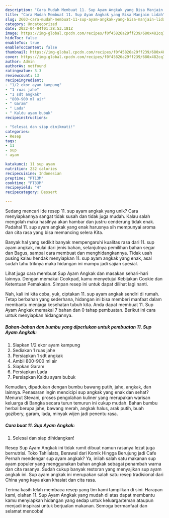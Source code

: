 ```yaml
---
description: "Cara Mudah Membuat 11. Sup Ayam Angkak yang Bisa Manjain Lidah"
title: "Cara Mudah Membuat 11. Sup Ayam Angkak yang Bisa Manjain Lidah"
slug: 2603-cara-mudah-membuat-11-sup-ayam-angkak-yang-bisa-manjain-lidah
category: Uncategorized
date: 2022-04-04T01:28:53.181Z
image: https://img-global.cpcdn.com/recipes/f0f45826a29ff239/680x482cq70/11-sup-ayam-angkak-foto-resep-utama.jpg
hideToc: false
enableToc: true
enableTocContent: false
thumbnail: https://img-global.cpcdn.com/recipes/f0f45826a29ff239/680x482cq70/11-sup-ayam-angkak-foto-resep-utama.jpg
cover: https://img-global.cpcdn.com/recipes/f0f45826a29ff239/680x482cq70/11-sup-ayam-angkak-foto-resep-utama.jpg
author: Admin
authorAv: notfound
ratingvalue: 3.3
reviewcount: 13
recipeingredient:
- "1/2 ekor ayam kampung"
- "1 ruas jahe"
- "1 sdt angkak"
- "800-900 ml air"
- " Garam"
- " Lada"
- " Kaldu ayam bubuk"
recipeinstructions:

- "Selesai dan siap dinikmati!"
categories:
- Resep
tags:
- 11
- sup
- ayam

katakunci: 11 sup ayam 
nutrition: 232 calories
recipecuisine: Indonesian
preptime: "PT13M"
cooktime: "PT33M"
recipeyield: "4"
recipecategory: Dessert

---
```





Sedang mencari ide resep 11. sup ayam angkak yang unik? Cara menyiapkannya sangat tidak susah dan tidak juga mudah. Kalau salah mengolah maka hasilnya akan hambar dan justru cenderung tidak enak. Padahal 11. sup ayam angkak yang enak harusnya sih mempunyai aroma dan cita rasa yang bisa memancing selera Kita.





Banyak hal yang sedikit banyak mempengaruhi kualitas rasa dari 11. sup ayam angkak, mulai dari jenis bahan, selanjutnya pemilihan bahan segar dan Bagus, sampai cara membuat dan menghidangkannya. Tidak usah pusing kalau hendak menyiapkan 11. sup ayam angkak yang enak,      asal sudah tahu triknya maka hidangan ini mampu jadi sajian spesial.














Lihat juga cara membuat Sup Ayam Angkak dan masakan sehari-hari lainnya. Dengan memakai Cookpad, kamu menyetujui Kebijakan Cookie dan Ketentuan Pemakaian. Simpan resep ini untuk dapat dilihat lagi nanti.






Nah, kali ini kita coba, yuk, ciptakan 11. sup ayam angkak sendiri di rumah. Tetap berbahan yang sederhana, hidangan ini bisa memberi manfaat dalam membantu menjaga kesehatan tubuh kita. Anda dapat membuat 11. Sup Ayam Angkak memakai 7 bahan dan 0 tahap pembuatan. Berikut ini cara untuk menyiapkan hidangannya.

<!--inarticleads1-->

##### Bahan-bahan dan bumbu yang diperlukan untuk pembuatan 11. Sup Ayam Angkak:

1. Siapkan 1/2 ekor ayam kampung
1. Sediakan 1 ruas jahe
1. Persiapkan 1 sdt angkak
1. Ambil 800-900 ml air
1. Siapkan  Garam
1. Persiapkan  Lada
1. Persiapkan  Kaldu ayam bubuk


Kemudian, dipadukan dengan bumbu bawang putih, jahe, angkak, dan lainnya. Penasaran ingin mencicipi sup angkak yang enak dan sehat? Menurut Stevani, proses pengolahan kuliner yang merupakan warisan keluarga di Bangka secara turun temurun ini cukup mudah. Bahan bumbu herbal berupa jahe, bawang merah, angkak halus, arak putih, buah gozibery, garam, lada, minyak wijen jadi penentu rasa. 

<!--inarticleads2-->

##### Cara buat 11. Sup Ayam Angkak:


1. Selesai dan siap dihidangkan!

Resep Sup Ayam Angkak ini tidak rumit dibuat namun rasanya lezat juga bernutrisi. Toko Tahilalats, Berawal dari Komik Hingga Berujung jadi Cafe Pernah mendengar sup ayam angkak? Ya, inilah salah satu makanan sup ayam populer yang menggunakan bahan angkak sebagai penambah warna dan cita rasanya. Sudah cukup banyak restoran yang menyajikan sup ayam angkak ini. Sup ayam angkak ini merupakan salah satu resep tradisional dari China yang kaya akan khasiat dan cita rasa. 

Terima kasih telah membaca resep yang tim kami tampilkan di sini. Harapan kami, olahan 11. Sup Ayam Angkak yang mudah di atas dapat membantu kamu menyiapkan hidangan yang sedap untuk keluarga/teman ataupun menjadi inspirasi untuk berjualan makanan. Semoga bermanfaat dan selamat mencoba!
